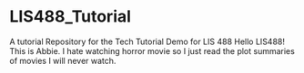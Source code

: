 # LIS488_Tutorial
A tutorial Repository for the Tech Tutorial Demo for LIS 488
Hello LIS488! This is Abbie. I hate watching horror movie so I just read the plot summaries of movies I will never watch.
